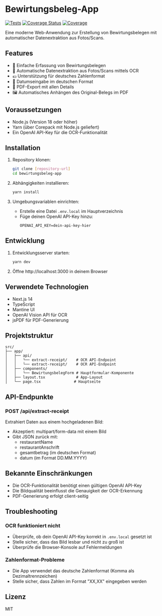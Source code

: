 # Bewirtungsbeleg-App

[![Tests](https://github.com/dajor/bewirtungsbeleg/actions/workflows/develop-to-main.yml/badge.svg)](https://github.com/dajor/bewirtungsbeleg/actions/workflows/develop-to-main.yml)
[![Coverage Status](https://github.com/dajor/bewirtungsbeleg/actions/workflows/coverage.yml/badge.svg)](https://github.com/dajor/bewirtungsbeleg/actions/workflows/coverage.yml)
[![Coverage](https://codecov.io/gh/dajor/bewirtungsbeleg/branch/main/graph/badge.svg)](https://codecov.io/gh/dajor/bewirtungsbeleg)

Eine moderne Web-Anwendung zur Erstellung von Bewirtungsbelegen mit automatischer Datenextraktion aus Fotos/Scans.

## Features

- 📝 Einfache Erfassung von Bewirtungsbelegen
- 📸 Automatische Datenextraktion aus Fotos/Scans mittels OCR
- 💶 Unterstützung für deutsches Zahlenformat
- 📅 Datumseingabe im deutschen Format
- 📄 PDF-Export mit allen Details
- 🖼️ Automatisches Anhängen des Original-Belegs im PDF

## Voraussetzungen

- Node.js (Version 18 oder höher)
- Yarn (über Corepack mit Node.js geliefert)
- Ein OpenAI API-Key für die OCR-Funktionalität

## Installation

1. Repository klonen:
   ```bash
   git clone [repository-url]
   cd bewirtungsbeleg-app
   ```

2. Abhängigkeiten installieren:
   ```bash
   yarn install
   ```

3. Umgebungsvariablen einrichten:
   - Erstelle eine Datei `.env.local` im Hauptverzeichnis
   - Füge deinen OpenAI API-Key hinzu:
     ```
     OPENAI_API_KEY=dein-api-key-hier
     ```

## Entwicklung

1. Entwicklungsserver starten:
   ```bash
   yarn dev
   ```

2. Öffne http://localhost:3000 in deinem Browser

## Verwendete Technologien

- Next.js 14
- TypeScript
- Mantine UI
- OpenAI Vision API für OCR
- jsPDF für PDF-Generierung

## Projektstruktur

```
src/
├── app/
│   ├── api/
│   │   └── extract-receipt/    # OCR API-Endpoint
│   │   └── extract-receipt/    # OCR API-Endpoint
│   ├── components/
│   │   └── BewirtungsbelegForm # Hauptformular-Komponente
│   ├── layout.tsx              # App-Layout
│   └── page.tsx               # Hauptseite
```

## API-Endpunkte

### POST /api/extract-receipt
Extrahiert Daten aus einem hochgeladenen Bild:
- Akzeptiert: multipart/form-data mit einem Bild
- Gibt JSON zurück mit:
  - restaurantName
  - restaurantAnschrift
  - gesamtbetrag (im deutschen Format)
  - datum (im Format DD.MM.YYYY)

## Bekannte Einschränkungen

- Die OCR-Funktionalität benötigt einen gültigen OpenAI API-Key
- Die Bildqualität beeinflusst die Genauigkeit der OCR-Erkennung
- PDF-Generierung erfolgt client-seitig

## Troubleshooting

### OCR funktioniert nicht
- Überprüfe, ob dein OpenAI API-Key korrekt in `.env.local` gesetzt ist
- Stelle sicher, dass das Bild lesbar und nicht zu groß ist
- Überprüfe die Browser-Konsole auf Fehlermeldungen

### Zahlenformat-Probleme
- Die App verwendet das deutsche Zahlenformat (Komma als Dezimaltrennzeichen)
- Stelle sicher, dass Zahlen im Format "XX,XX" eingegeben werden

## Lizenz

MIT 